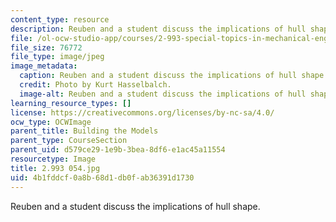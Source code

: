 ```yaml
---
content_type: resource
description: Reuben and a student discuss the implications of hull shape.
file: /ol-ocw-studio-app/courses/2-993-special-topics-in-mechanical-engineering-the-art-and-science-of-boat-design-january-iap-2007/4b1fddcf0a8b68d1db0fab36391d1730_2993054.jpg
file_size: 76772
file_type: image/jpeg
image_metadata:
  caption: Reuben and a student discuss the implications of hull shape.
  credit: Photo by Kurt Hasselbalch.
  image-alt: Reuben and a student discuss the implications of hull shape.
learning_resource_types: []
license: https://creativecommons.org/licenses/by-nc-sa/4.0/
ocw_type: OCWImage
parent_title: Building the Models
parent_type: CourseSection
parent_uid: d579ce29-1e9b-3bea-8df6-e1ac45a11554
resourcetype: Image
title: 2.993 054.jpg
uid: 4b1fddcf-0a8b-68d1-db0f-ab36391d1730
---
```

Reuben and a student discuss the implications of hull shape.